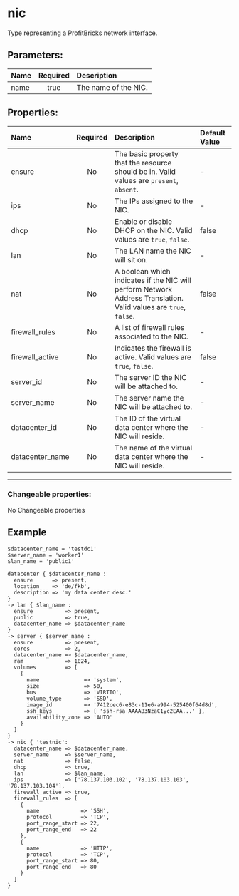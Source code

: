 # nic

Type representing a ProfitBricks network interface.

## Parameters:

| Name | Required | Description |
| :--- | :-: | :--- |
| name | true | The name of the NIC.   |

## Properties:

| Name | Required | Description | Default Value |
| :--- | :-: | :--- | :--- |
| ensure | No | The basic property that the resource should be in.  Valid values are `present`, `absent`.  | - |
| ips | No | The IPs assigned to the NIC.   | - |
| dhcp | No | Enable or disable DHCP on the NIC.  Valid values are `true`, `false`.  | false |
| lan | No | The LAN name the NIC will sit on.   | - |
| nat | No | A boolean which indicates if the NIC will perform Network Address Translation.  Valid values are `true`, `false`.  | false |
| firewall_rules | No | A list of firewall rules associated to the NIC.   | - |
| firewall_active | No | Indicates the firewall is active.  Valid values are `true`, `false`.  | false |
| server_id | No | The server ID the NIC will be attached to.   | - |
| server_name | No | The server name the NIC will be attached to.   | - |
| datacenter_id | No | The ID of the virtual data center where the NIC will reside.   | - |
| datacenter_name | No | The name of the virtual data center where the NIC will reside.   | - |
***


### Changeable properties:

No Changeable properties


## Example

```text
$datacenter_name = 'testdc1'
$server_name = 'worker1'
$lan_name = 'public1'

datacenter { $datacenter_name :
  ensure      => present,
  location    => 'de/fkb',
  description => 'my data center desc.'
}
-> lan { $lan_name :
  ensure          => present,
  public          => true,
  datacenter_name => $datacenter_name
}
-> server { $server_name :
  ensure          => present,
  cores           => 2,
  datacenter_name => $datacenter_name,
  ram             => 1024,
  volumes         => [
    {
      name              => 'system',
      size              => 50,
      bus               => 'VIRTIO',
      volume_type       => 'SSD',
      image_id          => '7412cec6-e83c-11e6-a994-525400f64d8d',
      ssh_keys          => [ 'ssh-rsa AAAAB3NzaC1yc2EAA...' ],
      availability_zone => 'AUTO'
    }
  ]
}
-> nic { 'testnic':
  datacenter_name => $datacenter_name,
  server_name     => $server_name,
  nat             => false,
  dhcp            => true,
  lan             => $lan_name,
  ips             => ['78.137.103.102', '78.137.103.103', '78.137.103.104'],
  firewall_active => true,
  firewall_rules  => [
    {
      name             => 'SSH',
      protocol         => 'TCP',
      port_range_start => 22,
      port_range_end   => 22
    },
    {
      name             => 'HTTP',
      protocol         => 'TCP',
      port_range_start => 80,
      port_range_end   => 80
    }
  ]
}

```
